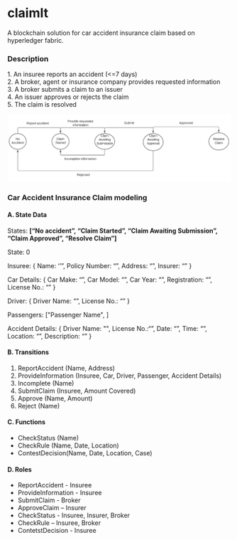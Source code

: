 # claimIt

A blockchain solution for car accident insurance claim based on
hyperledger fabric. <br>

<h3> Description </h3>
1. An insuree reports an accident (<=7 days) <br>
2. A broker, agent or insurance company provides requested information <br>
3. A broker submits a claim to an issuer <br>
4. An issuer approves or rejects the claim <br>
5. The claim is resolved <br>


![alt text](state_diag_claimIt.png?raw=true) <br>

<h3>Car Accident Insurance Claim modeling </h3>
<h4> A.  State Data </h4>
States: <strong> [“No accident”, “Claim Started”, “Claim Awaiting Submission”, “Claim Approved”, “Resolve Claim”]</strong><br>

State: 0 <br>

Insuree: { Name: ‘’”, Policy Number: “”, Address: “”, Insurer: “” } <br>

Car Details: { Car Make: “”, Car Model: “”, Car Year: “”, Registration: “”, License No.: “” } <br>

Driver: { Driver Name: “”, License No.: “” } <br>

Passengers: ["Passenger Name", ] <br>

Accident Details: { Driver Name: "", License No.:“”, Date: “”, Time: “”, Location: “”, Description: “” } <br>

<h4> B. Transitions </h4>
<ol>
    <li> ReportAccident (Name, Address) </li>
    <li> ProvideInformation (Insuree, Car, Driver, Passenger, Accident Details) </li>
    <li> Incomplete (Name) </li>
    <li> SubmitClaim (Insuree, Amount Covered) </li>
    <li> Approve (Name, Amount) </li>
    <li> Reject (Name) </li>
</ol>

<h4> C. Functions </h4>
<ul>
    <li> CheckStatus (Name) </li>
    <li> CheckRule (Name, Date, Location) </li>
    <li> ContestDecision(Name, Date, Location, Case) </li>
</ul>


<h4> D. Roles </h4>
<ul> 
    <li> ReportAccident - Insuree  </li>
    <li> ProvideInformation - Insuree  </li>
    <li> SubmitClaim - Broker </li>
    <li> ApproveClaim – Insurer </li>
    <li> CheckStatus - Insuree, Insurer, Broker </li>
    <li> CheckRule – Insuree, Broker </li>
    <li> ContetstDecision - Insuree </li>
</ul>

